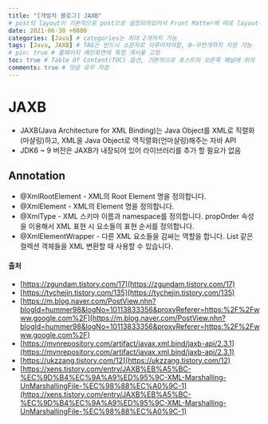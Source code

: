 ```yaml
---
title: "[개발자 블로그] JAXB"
# post의 layout이 기본적으로 post으로 설정되어있어서 Front Matter에 따로 layout변수를 만들어 주지 않아도 된다.
date: 2021-06-30 +0800
categories: [Java] # categories는 최대 2개까지 가능
tags: [Java, JAXB] # TAG는 반드시 소문자로 이루어져야함, 0~무한개까지 지정 가능
# pin: true # 홈페이지 메인화면에 특정 게시물 고정
toc: true # Table Of Content(TOC) 옵션, 기본적으로 포스트의 오른쪽 패널에 위치
comments: true # 댓글 유무 지정
---
```


# JAXB
- JAXB(Java Architecture for XML Binding)는 Java Object를 XML로 직렬화(마샬링)하고, XML을 Java Object로 역직렬화(언마샬링)해주는 자바 API
- JDK6 ~ 9 버전은 JAXB가 내장되어 있어 라이브러리를 추가 할 필요가 없음

## Annotation
- @XmlRootElement - XML의 Root Element 명을 정의합니다.
- @XmlElement - XML의 Element 명을 정의합니다.
- @XmlType - XML 스키마 이름과 namespace를 정의합니다. propOrder 속성을 이용해서 XML 표현 시 요소들의 표현 순서를 정의합니다.
- @XmlElementWrapper - 다른 XML 요소들을 감싸는 역할을 합니다. List 같은 컬렉션 객체들을 XML 변환할 때 사용할 수 있습니다.

#### 출처
- [https://zgundam.tistory.com/17](https://zgundam.tistory.com/17)
- [https://tychejin.tistory.com/135](https://tychejin.tistory.com/135)
- [https://m.blog.naver.com/PostView.nhn?blogId=hummer98&logNo=10113833356&proxyReferer=https:%2F%2Fwww.google.com%2F](https://m.blog.naver.com/PostView.nhn?blogId=hummer98&logNo=10113833356&proxyReferer=https:%2F%2Fwww.google.com%2F)
- [https://mvnrepository.com/artifact/javax.xml.bind/jaxb-api/2.3.1](https://mvnrepository.com/artifact/javax.xml.bind/jaxb-api/2.3.1)
- [https://ukzzang.tistory.com/12](https://ukzzang.tistory.com/12)
- [https://xens.tistory.com/entry/JAXB%EB%A5%BC-%EC%9D%B4%EC%9A%A9%ED%95%9C-XML-Marshalling-UnMarshallingFile-%EC%98%88%EC%A0%9C-1](https://xens.tistory.com/entry/JAXB%EB%A5%BC-%EC%9D%B4%EC%9A%A9%ED%95%9C-XML-Marshalling-UnMarshallingFile-%EC%98%88%EC%A0%9C-1)